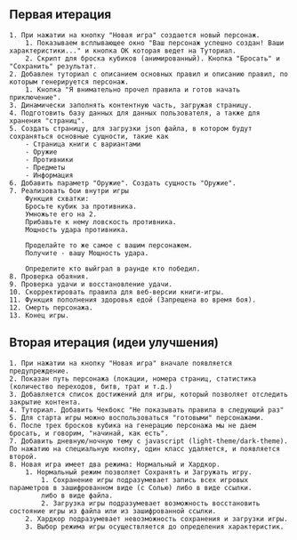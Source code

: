 Первая итерация
------

    1. При нажатии на кнопку "Новая игра" создается новый персонаж.
        1. Показываем всплывающее окно "Ваш персонаж успешно создан! Ваши характеристики..." и кнопка ОК которая ведет на Туториал.
        2. Скрипт для броска кубиков (анимированный). Кнопка "Бросать" и "Сохранить" результат.
    2. Добавлен туториал с описанием основных правил и описанию правил, по которым генерируется персонаж.
        1. Кнопка "Я внимательно прочел правила и готов начать приключение".
    3. Динамически заполнять контентную часть, загружая страницу.
    4. Подготовить базу данных для данных пользователя, а также для хранения "страниц".
    5. Создать страницу, для загрузки json файла, в котором будут сохраняться основные сущности, такие как
        - Страница книги с вариантами
        - Оружие
        - Противники
        - Предметы
        - Информация
    6. Добавить параметр "Оружие". Создать сущность "Оружие".
    7. Реализовать бои внутри игры
        Функция схватки:
        Бросьте кубик за противника.
        Умножьте его на 2. 
        Прибавьте к нему ловскость противника.
        Мощность удара противника.
        
        Проделайте то же самое с вашим персонажем.
        Получите - вашу Мощность удара.
        
        Определите кто выйграл в раунде кто победил.
    8. Проверка обаяния.
    9. Проверка удачи и восстановление удачи.
    10. Скорректировать правила для веб-версии книги-игры.
    11. Функция пополнения здоровья едой (Запрещена во время боя).
    12. Смерть персонажа.
    13. Конец игры.

Вторая итерация (идеи улучшения)
------

    1. При нажатии на кнопку "Новая игра" вначале появляется предупреждение.
    2. Показан путь персонажа (локации, номера страниц, статистика (количество переходов, битв, трат и т.д.)
    3. Добавляется список достижений для игры, который позволяет отследить закрытие контента.
    4. Туториал. Добавить Чекбокс "Не показывать правила в следующий раз"
    5. Для старта игры можно воспользоваться "готовыми" персонажами.
    6. После трех бросков кубика на генерацию персонажа мы не даем бросать, и говорим, "начинай, как есть".
    7. Добавить дневную/ночную тему с javascript (light-theme/dark-theme). По нажатию на специальную кнопку, один класс удаляется, и появляется второй.
    8. Новая игра имеет два режима: Нормальный и Хардкор.
        1. Нормальный режим позволяет Сохранять и Загружать игру.
            1. Сохранение игры подразумевает запись всех игровых параметров в зашифрованном виде (с Солью) либо в виде ссылки.
            либо в виде файла.
            2. Загрузка игры подразумевает возможность восстановить состояние игры из файла или из зашифрованной ссылки.
        2. Хардкор подразумевает невозможность сохранения и загрузки игры.
        3. Выбор режима игры осуществляется до определения характеристик.

